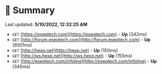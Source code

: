 # 📖 Summary
Last updated: **5/10/2022, 12:32:25 AM**

- `GET` [https://eseqtech.com](https://eseqtech.com) - **Up** (342ms)
- `GET` [http://forum.eseqtech.com](http://forum.eseqtech.com) - **Up** (9301ms)
- `GET` [http://hexp.net](http://hexp.net) - **Up** (150ms)
- `GET` [http://ws.hexp.net](http://ws.hexp.net) - **Up** (155ms)
- `GET` [http://eseqtech.com/infoline](http://eseqtech.com/infoline) - **Up** (345ms)
